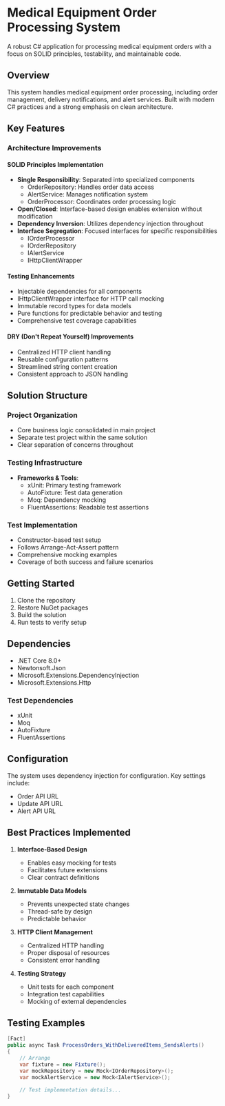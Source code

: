 ﻿# Medical Equipment Order Processing System

A robust C# application for processing medical equipment orders with a focus on SOLID principles, testability, and maintainable code.

## Overview

This system handles medical equipment order processing, including order management, delivery notifications, and alert services. Built with modern C# practices and a strong emphasis on clean architecture.

## Key Features

### Architecture Improvements

#### SOLID Principles Implementation
- **Single Responsibility**: Separated into specialized components
  - OrderRepository: Handles order data access
  - AlertService: Manages notification system
  - OrderProcessor: Coordinates order processing logic
- **Open/Closed**: Interface-based design enables extension without modification
- **Dependency Inversion**: Utilizes dependency injection throughout
- **Interface Segregation**: Focused interfaces for specific responsibilities
  - IOrderProcessor
  - IOrderRepository
  - IAlertService
  - IHttpClientWrapper

#### Testing Enhancements
- Injectable dependencies for all components
- IHttpClientWrapper interface for HTTP call mocking
- Immutable record types for data models
- Pure functions for predictable behavior and testing
- Comprehensive test coverage capabilities

#### DRY (Don't Repeat Yourself) Improvements
- Centralized HTTP client handling
- Reusable configuration patterns
- Streamlined string content creation
- Consistent approach to JSON handling

## Solution Structure

### Project Organization
- Core business logic consolidated in main project
- Separate test project within the same solution
- Clear separation of concerns throughout

### Testing Infrastructure
- **Frameworks & Tools**:
  - xUnit: Primary testing framework
  - AutoFixture: Test data generation
  - Moq: Dependency mocking
  - FluentAssertions: Readable test assertions

### Test Implementation
- Constructor-based test setup
- Follows Arrange-Act-Assert pattern
- Comprehensive mocking examples 
- Coverage of both success and failure scenarios

## Getting Started

1. Clone the repository
2. Restore NuGet packages
3. Build the solution
4. Run tests to verify setup

## Dependencies

- .NET Core 8.0+
- Newtonsoft.Json
- Microsoft.Extensions.DependencyInjection
- Microsoft.Extensions.Http

### Test Dependencies
- xUnit
- Moq
- AutoFixture
- FluentAssertions

## Configuration

The system uses dependency injection for configuration. Key settings include:
- Order API URL
- Update API URL
- Alert API URL

## Best Practices Implemented

1. **Interface-Based Design**
   - Enables easy mocking for tests
   - Facilitates future extensions
   - Clear contract definitions

2. **Immutable Data Models**
   - Prevents unexpected state changes
   - Thread-safe by design
   - Predictable behavior

3. **HTTP Client Management**
   - Centralized HTTP handling
   - Proper disposal of resources
   - Consistent error handling

4. **Testing Strategy**
   - Unit tests for each component
   - Integration test capabilities
   - Mocking of external dependencies

## Testing Examples

```csharp
[Fact]
public async Task ProcessOrders_WithDeliveredItems_SendsAlerts()
{
    // Arrange
    var fixture = new Fixture();
    var mockRepository = new Mock<IOrderRepository>();
    var mockAlertService = new Mock<IAlertService>();
    
    // Test implementation details...
}
```
